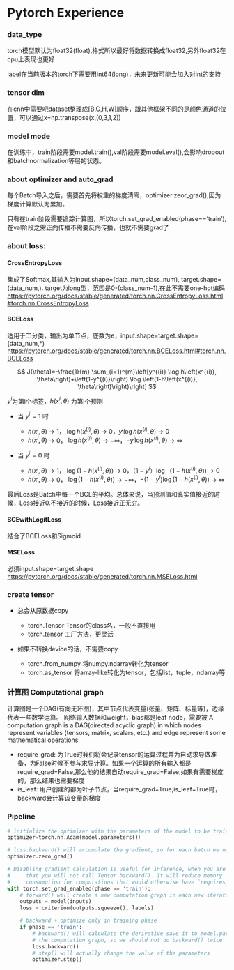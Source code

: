 # Pytorch Experience

### data_type
torch模型默认为float32(float),格式所以最好将数据转换成float32,另外float32在cpu上表现也更好

label在当前版本的torch下需要用int64(long)，未来更新可能会加入对int的支持

### tensor dim
在cnn中需要吧dataset整理成[B,C,H,W]顺序，跟其他框架不同的是颜色通道的位置，可以通过x=np.transpose(x,(0,3,1,2))

### model mode
在训练中，train阶段需要model.train(),val阶段需要model.eval(),会影响dropout和batchnormalization等层的状态。

### about optimizer and auto_grad
每个Batch导入之后，需要首先将权重的梯度清零，optimizer.zeor_grad(),因为梯度计算默认为累加。

只有在train阶段需要追踪计算图，所以torch.set_grad_enabled(phase==’train’),在val阶段之需正向传播不需要反向传播，也就不需要grad了

### about loss:
#### CrossEntropyLoss
集成了Softmax,其输入为input.shape=(data_num,class_num), target.shape=(data_num,). target为long型，范围是0-(class_num-1),在此不需要one-hot编码
https://pytorch.org/docs/stable/generated/torch.nn.CrossEntropyLoss.html#torch.nn.CrossEntropyLoss

#### BCELoss
适用于二分类，输出为单节点，底数为e，input.shape=target.shape=(data_num,*)
https://pytorch.org/docs/stable/generated/torch.nn.BCELoss.html#torch.nn.BCELoss

$$
J(\theta)=-\frac{1}{m} \sum_{i=1}^{m}\left[y^{(i)} \log h\left(x^{(i)}, \theta\right)+\left(1-y^{(i)}\right) \log \left(1-h\left(x^{(i)}, \theta\right)\right)\right]
$$

$y^i$为第i个标签，$h(x^i,\theta)$ 为第i个预测

- 当 $y^i=1$ 时
  - $h(x^i,\theta)$ → 1， $\log h\left(x^{(i)}, \theta\right)$ → 0，$y^i\log h\left(x^{(i)}, \theta\right)$ → 0
  - $h(x^i,\theta)$ → 0， $\log h\left(x^{(i)}, \theta\right)$ → $-\infty$，$-y^i\log h\left(x^{(i)}, \theta\right)$ → $\infty$

- 当 $y^i=0$ 时
  - $h(x^i,\theta)$ → 1， $\log (1- h\left(x^{(i)}, \theta\right))$ → 0，$（1-y^i）\log （1-h\left(x^{(i)}, \theta\right))$ → 0
  - $h(x^i,\theta)$ → 0， $\log (1- h\left(x^{(i)}, \theta\right))$ → $-\infty$，$-(1-y^i)\log (1 - h\left(x^{(i)}, \theta\right))$ → $\infty$

最后Loss是Batch中每一个BCE的平均。总体来说，当预测值和真实值接近的时候，Loss接近0.不接近的时候，Loss接近正无穷。



#### BCEwithLogitLoss
结合了BCELoss和Sigmoid

#### MSELoss
必须input.shape=target.shape
https://pytorch.org/docs/stable/generated/torch.nn.MSELoss.html


### create tensor

- 总会从原数据copy
  - torch.Tensor
    Tensor的class名，一般不直接用
  - torch.tensor
    工厂方法，更灵活

- 如果不转换device的话，不需要copy
  - torch.from_numpy
    将numpy.ndarray转化为tensor
  - torch.as_tensor
    将array-like转化为tensor，包括list，tuple，ndarray等

### 计算图 Computational graph
计算图是一个DAG(有向无环图)，其中节点代表变量(张量、矩阵、标量等)，边缘代表一些数学运算。
网络输入数据和weight，bias都是leaf node，需要被
A computation graph is a DAG(directed acyclic graph) in which nodes represent variables (tensors, matrix, scalars, etc.) and edge represent some mathematical operations
- require_grad: 为True时我们将会记录tensor的运算过程并为自动求导做准备，为False时候不参与求导计算。如果一个运算的所有输入都是require_grad=False,那么他的结果自动require_grad=False,如果有需要梯度的，那么结果也需要梯度
- is_leaf: 用户创建的都为叶子节点，当require_grad=True,is_leaf=True时，backward会计算该变量的梯度

### Pipeline
```python
# initialize the optimizer with the parameters of the model to be trained
optimizer=torch.nn.Adam(model.parameters()）

# loss.backward() will accumulate the gradient, so for each batch we need to reset the gradient of each parameter to 0.
optimizer.zero_grad()

# Disabling gradient calculation is useful for inference, when you are sure
#     that you will not call Tensor.backward(). It will reduce memory
#     consumption for computations that would otherwise have `requires_grad=True`.
with torch.set_grad_enabled(phase == 'train'):
    # forward() will create a new computation graph in each new iteration if set_grad_enabled(True)
    outputs = model(inputs)
    loss = criterion(outputs.squeeze(), labels)

    # backward + optimize only in training phase
    if phase == 'train':
        # backward() will calculate the derivative save it to model.parameters.grads and then release
        # the computation graph, so we should not do backward() twice
        loss.backward()
        # step() will actually change the value of the parameters
        optimizer.step()
```
